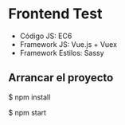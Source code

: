 # Frontend Test

* Código JS: EC6
* Framework JS: Vue.js + Vuex
* Framework Estilos: Sassy

## Arrancar el proyecto

$ npm install

$ npm start